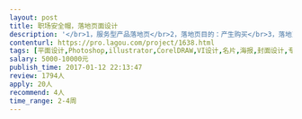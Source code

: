 ```yaml
---                
layout: post       
title: 职场安全帽，落地页面设计           
description: '</br>1，服务型产品落地页</br>2，落地页目的：产生购买</br>3，落地页次级目的：关注</br>4，页面风格：扁平、简洁</br>5，设计页面大约6-7页</br>'     
contenturl: https://pro.lagou.com/project/1638.html      
tags: [平面设计,Photoshop,illustrator,CorelDRAW,VI设计,名片,海报,封面设计,专题设计,形象设计]            
salary: 5000-10000元          
publish_time: 2017-01-12 22:13:47         
review: 1794人                   
apply: 20人                   
recommend: 4人                   
time_range: 2-4周              
---                 
```

